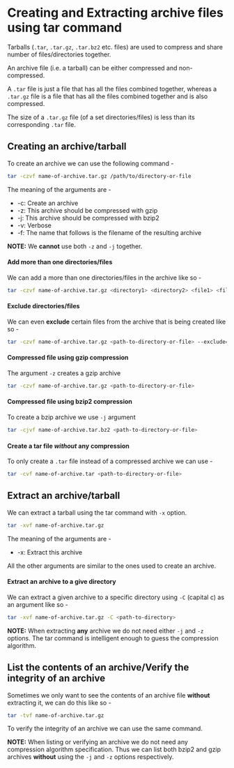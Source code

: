 # Creating and Extracting archive files using tar command

Tarballs (`.tar`, `.tar.gz`, `.tar.bz2` etc. files) are used to compress and share number of files/directories together.

An archive file (i.e. a tarball) can be either compressed and non-compressed. 

A `.tar` file is just a file that has all the files combined together, whereas a `.tar.gz` file is a file that has all the files combined together and is also compressed.

The size of a `.tar.gz` file (of a set directories/files) is less than its corresponding `.tar` file.


## Creating an archive/tarball

To create an archive we can use the following command - 

```bash
tar -czvf name-of-archive.tar.gz /path/to/directory-or-file
```
The meaning of the arguments are -

* -c: Create an archive
* -z: This archive should be compressed with gzip
* -j: This archive should be compressed with bzip2
* -v: Verbose
* -f: The name that follows is the filename of the resulting archive

**NOTE:** We **cannot** use both `-z` and `-j` together.

#### Add more than one directories/files

We can add a more than one directories/files in the archive like so -
```bash
tar -czvf name-of-archive.tar.gz <directory1> <directory2> <file1> <file2> <and so on ...>
```

#### Exclude directories/files

We can even **exclude** certain files from the archive that is being created like so -
```bash
tar -czvf name-of-archive.tar.gz <path-to-directory-or-file> --exclude=.git --exclude=*.mp4
```

#### Compressed file using gzip compression

The argument `-z` creates a gzip archive
```bash
tar -czvf name-of-archive.tar.gz <path-to-directory-or-file>
```

#### Compressed file using bzip2 compression

To create a bzip archive we use `-j` argument
```bash
tar -cjvf name-of-archive.tar.bz2 <path-to-directory-or-file>
```

#### Create a tar file *without* any compression

To only create a `.tar` file instead of a compressed archive we can use - 
```bash
tar -cvf name-of-archive.tar <path-to-directory-or-file>
```

## Extract an archive/tarball

We can extract a tarball using the tar command with `-x` option.
```bash
tar -xvf name-of-archive.tar.gz
```

The meaning of the arguments are -

* -x: Extract this archive

All the other arguments are similar to the ones used to create an archive.

#### Extract an archive to a give directory

We can extract a given archive to a specific directory using `-C` (capital c) as an argument like so -
```bash
tar -xvf name-of-archive.tar.gz -C <path-to-directory>
```

**NOTE:** When extracting **any** archive we do not need either `-j` and `-z` options. The tar command is intelligent enough to guess the compression algorithm.

## List the contents of an archive/Verify the integrity of an archive

Sometimes we only want to see the contents of an archive file **without** extracting it, we can do this like so -
```bash
tar -tvf name-of-archive.tar.gz
```
To verify the integrity of an archive we can use the same command.

**NOTE:** When listing or verifying an archive we do not need any compression algorithm specification. Thus we can list both bzip2 and gzip archives **without** using the `-j` and `-z` options respectively.